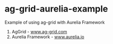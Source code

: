 # ag-grid-aurelia-example
Example of using ag-grid with Aurelia Framework

1. AgGrid - www.ag-grid.com
2. Aurelia Framework - www.aurelia.io

